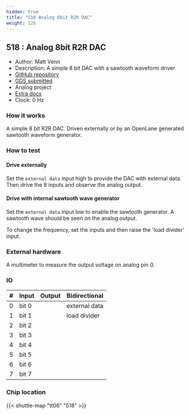 ```yaml
---
hidden: true
title: "518 Analog 8bit R2R DAC"
weight: 126
---
```


## 518 : Analog 8bit R2R DAC

* Author: Matt Venn
* Description: A simple 8 bit DAC with a sawtooth waveform driver
* [GitHub repository](https://github.com/mattvenn/tt06-analog-r2r-dac)
* [GDS submitted](https://github.com/mattvenn/tt06-analog-r2r-dac/actions/runs/8590705228)
* Analog project
* [Extra docs](None)
* Clock: 0 Hz

<!---

This file is used to generate your project datasheet. Please fill in the information below and delete any unused
sections.

You can also include images in this folder and reference them in the markdown. Each image must be less than
512 kb in size, and the combined size of all images must be less than 1 MB.
-->


### How it works

A simple 8 bit R2R DAC. Driven externally or by an OpenLane generated sawtooth waveform generator.

### How to test

#### Drive externally

Set the `external data` input high to provide the DAC with external data.
Then drive the 8 inputs and observe the analog output.

#### Drive with internal sawtooth wave generator

Set the `external data` input low to enable the sawtooth generator.
A sawtooth wave should be seen on the analog output.

To change the frequency, set the inputs and then raise the 'load divider' input.

### External hardware

A multimeter to measure the output voltage on analog pin 0.


### IO

| # | Input          | Output         | Bidirectional   |
| - | -------------- | -------------- | --------------- |
| 0 | bit 0 |  | external data |
| 1 | bit 1 |  | load divider |
| 2 | bit 2 |  |  |
| 3 | bit 3 |  |  |
| 4 | bit 4 |  |  |
| 5 | bit 5 |  |  |
| 6 | bit 6 |  |  |
| 7 | bit 7 |  |  |

### Chip location

{{< shuttle-map "tt06" "518" >}}
